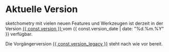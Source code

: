 # Aktuelle Version

sketchometry mit vielen neuen Features und Werkzeugen ist derzeit in der Version
<a href="{{ const.url.start }}" target="_blank">
{{ const.version }}
</a>
vom {{ const.version_date | date: "%d.%m.%Y" }}
verfügbar. 

Die Vorgängerversion <a href="{{ const.url.legacy }}" target="_blank">{{ const.version_legacy }}</a> steht nach wie vor bereit.